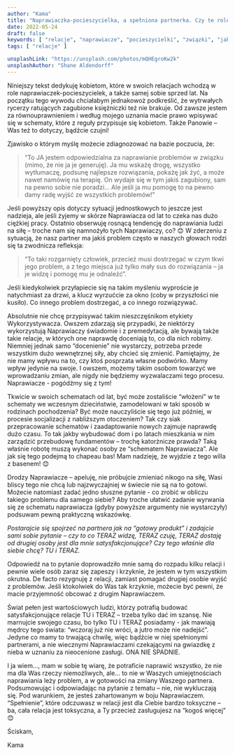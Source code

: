 ```yaml
---
author: "Kama"
title: "Naprawiaczka-pocieszycielka, a spełniona partnerka. Czy te role się wykluczają?"
date: 2022-05-24
draft: false
keywords: [ "relacje", "naprawiacze", "pocieszycielki", "związki", "jak naprawić swój związek", "role w związku"]
tags: [ "relacje" ]

unsplashLink: "https://unsplash.com/photos/mQHEgroKw2k"
unsplashAuthor: "Shane Aldendorff"
---
```


Niniejszy tekst dedykuję kobietom, które w swoich relacjach wchodzą w role naprawiaczek-pocieszycielek, a także samej sobie sprzed lat. Na początku tego wywodu chciałabym jednakowoż podkreślić, że wytrwałych rycerzy ratujących zagubione księżniczki też nie brakuje. Od zawsze jestem za równouprawnieniem i według mojego uznania macie prawo wpisywać się w schematy, które z reguły przypisuje się kobietom. Także Panowie – Was też to dotyczy, bądźcie czujni!

Zjawisko o którym myślę możecie zdiagnozować na bazie poczucia, że:

> “To JA jestem odpowiedzialna za naprawianie problemów w związku (mimo, że nie ja je generuję). Ja mu wskażę drogę, wszystko wytłumaczę, podsunę najlepsze rozwiązania, pokażę jak żyć, a może nawet namówię na terapię. On wydaje się w tym jakiś zagubiony, sam na pewno sobie nie poradzi… Ale jeśli ja mu pomogę to na pewno damy radę wyjść ze wszystkich problemów!”

Jeśli powyższy opis dotyczy sytuacji jednostkowych to jeszcze jest nadzieja, ale jeśli żyjemy w skórze Naprawiacza od lat to czeka nas dużo ciężkiej pracy. Ostatnio obserwuję rosnącą tendencję do naprawiania ludzi na siłę – troche nam się namnożyło tych Naprawiaczy, co? 😊 W zderzeniu z sytuacją, że nasz partner ma jakiś problem często w naszych głowach rodzi się ta zwodnicza refleksja:

> “To taki rozgarnięty człowiek, przecież musi dostrzegać w czym tkwi jego problem, a z tego miejsca już tylko mały sus do rozwiązania – ja je widzę i pomogę mu je odnaleźć”.

Jeśli kiedykolwiek przyłapiecie się na takim myśleniu wyproście je natychmiast za drzwi, a klucz wyrzućcie za okno (coby w przyszłości nie kusiło). Co innego problem dostrzegać, a co innego rozwiązywać.

Absolutnie nie chcę przypisywać takim nieszczęśnikom etykiety Wykorzystywacza. Owszem zdarzają się przypadki, że niektórzy wykorzystują Naprawiaczy świadomie i z premedytacją, ale bywają także takie relacje, w których one naprawdę doceniają to, co dla nich robimy. Niemniej jednak samo “docenienie” nie wystarczy, potrzeba przede wszystkim dużo wewnętrznej siły, aby chcieć się zmienić. Pamiętajmy, że nie mamy wpływu na to, czy ktoś posprzata własne podwórko. Mamy wpływ jedynie na swoje. I owszem, możemy takim osobom towarzyć we wprowadzaniu zmian, ale nigdy nie będziemy wyzwalaczami tego procesu. Naprawiacze - pogódźmy się z tym!

Tkwicie w swoich schematach od lat, być może zostaliście “włożeni” w te schematy we wczesnym dzieciństwie, zamodelowani w taki sposób w rodzinach pochodzenia? Być może nauczyliście się tego już później, w procesie socjalizacji z nabliższym otoczeniem? Tak czy siak przepracowanie schematów i zaadaptowanie nowych zajmuje naprawdę dużo czasu. To tak jakby wybudować dom i po latach mieszkania w nim zarządzić przebudowę fundamentów – trochę katorżnicze prawda? Taką właśnie robotę muszą wykonać osoby ze “schematem Naprawiacza”. Ale jak się tego podejmą to chapeau bas! Mam nadzieję, że wyjdzie z tego willa z basenem! 😊

Drodzy Naprawiacze – apeluję, nie próbujcie zmieniać nikogo na siłę, Wasi bliscy tego nie chcą lub najzwyczajniej w świecie nie są na to gotowi. Możecie natomiast zadać jedno słuszne pytanie - co zrobić w obliczu takiego problemu dla samego siebie? Aby troche ułatwić zadanie wyrwania się ze schematu naprawiacza (gdyby powyższe argumenty nie wystarczyły) podsuwam pewną praktyczną wskazówkę.

*Postarajcie się spojrzeć na partnera jak na “gotowy produkt” i zadajcie sami sobie pytanie – czy to co TERAZ widzę, TERAZ czuję, TERAZ dostaję od drugiej osoby jest dla mnie satysfakcjonujące? Czy tego właśnie dla siebie chcę? TU i TERAZ.*

Odpowiedź na to pytanie doprowadziło mnie samą do rozpadu kilku relacji i pewnie wiele osób zaraz się zapeszy i krzyknie, że jestem w tym wszystkim okrutna. De facto rezygnuję z relacji, zamiast pomagać drugiej osobie wyjść z problemów. Jeśli ktokolwiek do Was tak krzyknie, możecie być pewni, że macie przyjemność obcować z drugim Naprawiaczem.

Świat pełen jest wartościowych ludzi, którzy potrafią budować satysfakcjonujące relacje TU i TERAZ – trzeba tylko dać im szansę. Nie marnujcie swojego czasu, bo tylko TU i TERAZ posiadamy - jak mawiają mędrcy tego świata: “wczoraj już nie wróci, a jutro może nie nadejść”. Jedyne co mamy to trwającą chwilę, więc  bądźcie w niej spełnionymi partnerami, a nie wiecznymi Naprawiaczami czekającymi na gwiazdkę z nieba w uznaniu za nieocenione zasługi. ONA NIE SPADNIE.

I ja wiem…, mam w sobie tę wiarę, że potraficie naprawić wszystko, że nie ma dla Was rzeczy niemożliwych, ale… to nie w Waszych umiejętnościach naprawiania leży problem, a w gotowości na zmiany Waszego partnera.
Podsumowując i odpowiadając na pytanie z tematu – nie, nie wykluczają się. Pod warunkiem, że jesteś zahartowanym w boju Naprawiaczem. “Spełnienie”, które odczuwasz w relacji jest dla Ciebie bardzo toksyczne – ba, cała relacja jest toksyczna, a Ty przecież zasługujesz na “kogoś więcej” 😊

Ściskam,

Kama
